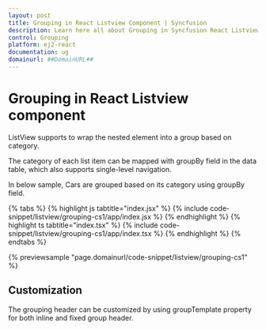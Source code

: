 ```yaml
---
layout: post
title: Grouping in React Listview Component | Syncfusion
description: Learn here all about Grouping in Syncfusion React Listview Component of Syncfusion Essential JS 2 and more.
control: Grouping 
platform: ej2-react
documentation: ug
domainurl: ##DomainURL##
---
```


# Grouping in React Listview component

ListView supports to wrap the nested element into a group based on category.

The category of each list item can be mapped with groupBy field in the data table, which also supports single-level navigation.

In below sample, Cars are grouped based on its category using groupBy field.

{% tabs %}
{% highlight js tabtitle="index.jsx" %}
{% include code-snippet/listview/grouping-cs1/app/index.jsx %}
{% endhighlight %}
{% highlight ts tabtitle="index.tsx" %}
{% include code-snippet/listview/grouping-cs1/app/index.tsx %}
{% endhighlight %}
{% endtabs %}

 {% previewsample "page.domainurl/code-snippet/listview/grouping-cs1" %}

## Customization

The grouping header can be customized by using groupTemplate property for both inline and fixed group header.